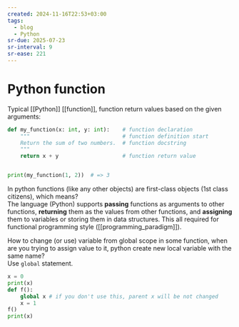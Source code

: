 ```yaml
---
created: 2024-11-16T22:53+03:00
tags:
  - blog
  - Python
sr-due: 2025-07-23
sr-interval: 9
sr-ease: 221
---
```


# Python function

Typical [[Python]] [[function]], function return values based on the given
arguments:

```python
def my_function(x: int, y: int):    # function declaration
    """                             # function definition start
    Return the sum of two numbers.  # function docstring
    """
    return x + y                    # function return value


print(my_function(1, 2))  # => 3
```

In python functions (like any other objects) are first-class objects (1st class
citizens), which means?
<br class="f">
The language (Python) supports **passing** functions as arguments to other
functions, **returning** them as the values from other functions, and
**assigning** them to variables or storing them in data structures. This all
required for functional programming style ([[programming_paradigm]]).

How to change (or use) variable from global scope in some function, when are you
trying to assign value to it, python create new local variable with the same
name?
<br class="f">
Use `global` statement.
```python
x = 0
print(x)
def f():
    global x # if you don't use this, parent x will be not changed
    x = 1
f()
print(x)
```
